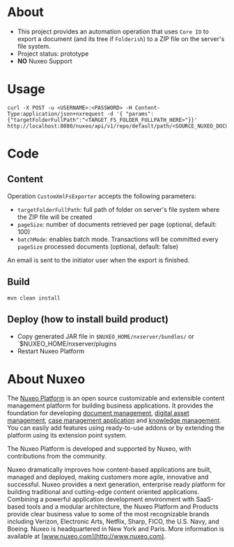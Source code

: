 # About
 
* This project provides an automation operation that uses `Core IO` to export a document (and its tree if `Folderish`) to a ZIP file on the server's file system. 
* Project status: prototype
* **NO** Nuxeo Support
 
# Usage

    curl -X POST -u <USERNAME>:<PASSWORD> -H Content-Type:application/json+nxrequest -d '{ "params": {"targetFolderFullPath":"<TARGET_FS_FOLDER_FULLPATH_HERE>"}}' http://localhost:8080/nuxeo/api/v1/repo/default/path/<SOURCE_NUXEO_DOCUMENT_PATH_HERE>/@op/CustomXmlFsExporter

# Code
## Content
 
Operation `CustomXmlFsExporter` accepts the following parameters:
- `targetFolderFullPath`: full path of folder on server's file system where the ZIP file will be created
- `pageSize`: number of documents retrieved per page (optional, default: 100)
- `batchMode`: enables batch mode. Transactions will be committed every `pageSize` processed documents (optional, default: false)

An email is sent to the initiator user when the export is finished.

## Build
 
    mvn clean install
 
## Deploy (how to install build product)
 
* Copy generated JAR file in `$NUXEO_HOME/nxserver/bundles/` or `$NUXEO_HOME/nxserver/plugins
* Restart Nuxeo Platform

# About Nuxeo
 
The [Nuxeo Platform](http://www.nuxeo.com/products/content-management-platform/) is an open source customizable and extensible content management platform for building business applications. It provides the foundation for developing [document management](http://www.nuxeo.com/solutions/document-management/), [digital asset management](http://www.nuxeo.com/solutions/digital-asset-management/), [case management application](http://www.nuxeo.com/solutions/case-management/) and [knowledge management](http://www.nuxeo.com/solutions/advanced-knowledge-base/). You can easily add features using ready-to-use addons or by extending the platform using its extension point system.
 
The Nuxeo Platform is developed and supported by Nuxeo, with contributions from the community.
 
Nuxeo dramatically improves how content-based applications are built, managed and deployed, making customers more agile, innovative and successful. Nuxeo provides a next generation, enterprise ready platform for building traditional and cutting-edge content oriented applications. Combining a powerful application development environment with
SaaS-based tools and a modular architecture, the Nuxeo Platform and Products provide clear business value to some of the most recognizable brands including Verizon, Electronic Arts, Netflix, Sharp, FICO, the U.S. Navy, and Boeing. Nuxeo is headquartered in New York and Paris.
More information is available at [www.nuxeo.com](http://www.nuxeo.com).
